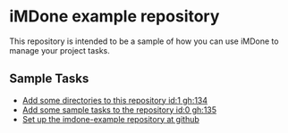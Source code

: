 iMDone example repository
====
This repository is intended to be a sample of how you can use iMDone to manage your project tasks.

Sample Tasks
----
- [Add some directories to this repository id:1 gh:134](#TODO:0)
- [Add some sample tasks to the repository id:0 gh:135](#TODO:30)
- [Set up the imdone-example repository at github](#DONE:0)
